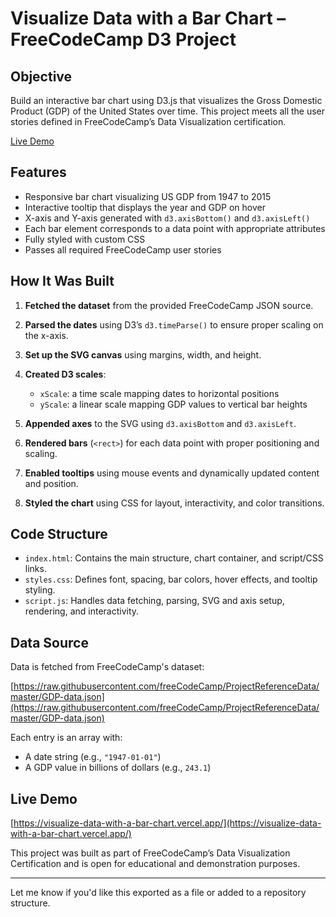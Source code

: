 
# Visualize Data with a Bar Chart – FreeCodeCamp D3 Project

## Objective

Build an interactive bar chart using D3.js that visualizes the Gross Domestic Product (GDP) of the United States over time. This project meets all the user stories defined in FreeCodeCamp’s Data Visualization certification.

[Live Demo](https://visualize-data-with-a-bar-chart.vercel.app/)

## Features

* Responsive bar chart visualizing US GDP from 1947 to 2015
* Interactive tooltip that displays the year and GDP on hover
* X-axis and Y-axis generated with `d3.axisBottom()` and `d3.axisLeft()`
* Each bar element corresponds to a data point with appropriate attributes
* Fully styled with custom CSS
* Passes all required FreeCodeCamp user stories

## How It Was Built

1. **Fetched the dataset** from the provided FreeCodeCamp JSON source.
2. **Parsed the dates** using D3’s `d3.timeParse()` to ensure proper scaling on the x-axis.
3. **Set up the SVG canvas** using margins, width, and height.
4. **Created D3 scales**:

   * `xScale`: a time scale mapping dates to horizontal positions
   * `yScale`: a linear scale mapping GDP values to vertical bar heights
5. **Appended axes** to the SVG using `d3.axisBottom` and `d3.axisLeft`.
6. **Rendered bars** (`<rect>`) for each data point with proper positioning and scaling.
7. **Enabled tooltips** using mouse events and dynamically updated content and position.
8. **Styled the chart** using CSS for layout, interactivity, and color transitions.

## Code Structure

* `index.html`: Contains the main structure, chart container, and script/CSS links.
* `styles.css`: Defines font, spacing, bar colors, hover effects, and tooltip styling.
* `script.js`: Handles data fetching, parsing, SVG and axis setup, rendering, and interactivity.

## Data Source

Data is fetched from FreeCodeCamp's dataset:

[https://raw.githubusercontent.com/freeCodeCamp/ProjectReferenceData/master/GDP-data.json](https://raw.githubusercontent.com/freeCodeCamp/ProjectReferenceData/master/GDP-data.json)

Each entry is an array with:

* A date string (e.g., `"1947-01-01"`)
* A GDP value in billions of dollars (e.g., `243.1`)



## Live Demo

[https://visualize-data-with-a-bar-chart.vercel.app/](https://visualize-data-with-a-bar-chart.vercel.app/)


This project was built as part of FreeCodeCamp’s Data Visualization Certification and is open for educational and demonstration purposes.

---

Let me know if you'd like this exported as a file or added to a repository structure.
